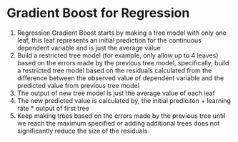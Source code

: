 # Gradient Boost for Regression
1. Regression Gradient Boost starts by making a tree model with only one leaf, this leaf represents an initial prediction for the continuous dependent variable and is just the average value
2. Build a restricted tree model (for example, only allow up to 4 leaves) based on the errors made by the previous tree model, specifically, build a restricted tree model based on the residuals calculated from the difference between the observed value of dependent variable and the predicted value from previous tree model
3. The output of new tree model is just the average value of each leaf
4. The new predicted value is calculated by, the initial prediciton + learning rate * output of first tree
5. Keep making trees based on the errors made by the previous tree until we reach the maximum specified or adding additional trees does not significantly reduce the size of the residuals

